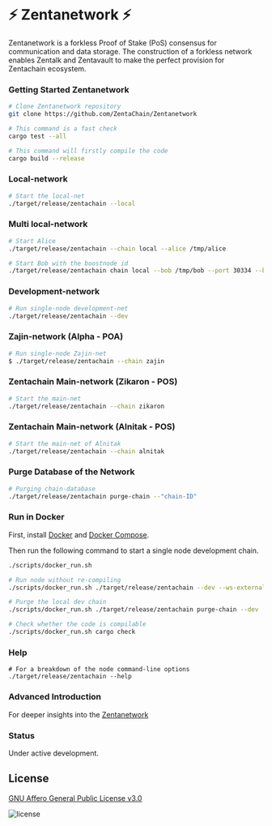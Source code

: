 # :zap: Zentanetwork :zap:

Zentanetwork is a forkless Proof of Stake (PoS) consensus for communication and data storage.
The construction of a forkless network enables Zentalk and Zentavault to make the perfect provision for Zentachain ecosystem.

### Getting Started Zentanetwork

```sh
# Clone Zentanetwork repository
git clone https://github.com/ZentaChain/Zentanetwork
```

```sh
# This command is a fast check
cargo test --all
```

```sh
# This command will firstly compile the code
cargo build --release
```

### Local-network

```bash
# Start the local-net
./target/release/zentachain --local
```

### Multi local-network

```bash
# Start Alice
./target/release/zentachain --chain local --alice /tmp/alice
````

```bash
# Start Bob with the boostnode id
./target/release/zentachain chain local --bob /tmp/bob --port 30334 --bootnodes '/ip4/127.0.0.1/tcp/30333/p2p/BOOTNODEID'
```

### Development-network

```bash
# Run single-node development-net
./target/release/zentachain --dev
```

### Zajin-network (Alpha - POA)

````bash
# Run single-node Zajin-net
$ ./target/release/zentachain --chain zajin
 ````

### Zentachain Main-network (Zikaron - POS)

```bash
# Start the main-net
./target/release/zentachain --chain zikaron
```

### Zentachain Main-network (Alnitak - POS)

```bash
# Start the main-net of Alnitak
./target/release/zentachain --chain alnitak
```

### Purge Database of the Network

```bash
# Purging chain-database
./target/release/zentachain purge-chain --"chain-ID"
```

### Run in Docker

First, install [Docker](https://docs.docker.com/get-docker/) and
[Docker Compose](https://docs.docker.com/compose/install/).

Then run the following command to start a single node development chain.

```bash
./scripts/docker_run.sh
```

```bash
# Run node without re-compiling
./scripts/docker_run.sh ./target/release/zentachain --dev --ws-external

# Purge the local dev chain
./scripts/docker_run.sh ./target/release/zentachain purge-chain --dev

# Check whether the code is compilable
./scripts/docker_run.sh cargo check
```

### Help

```shell
# For a breakdown of the node command-line options
./target/release/zentachain --help
```

### Advanced Introduction 
For deeper insights into the [Zentanetwork](https://docs.zentachain.io/zentanetwork)

### Status
Under active development.

## License

[GNU Affero General Public License v3.0](https://github.com/ZentaChain/Zentanetwork/blob/master/LICENSE)

![license](https://img.shields.io/github/license/ZentaChain/Zentanetwork)
